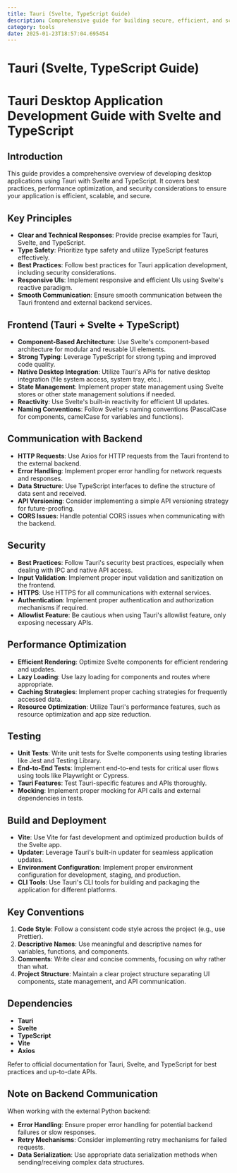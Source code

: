 ```yaml
---
title: Tauri (Svelte, TypeScript Guide)
description: Comprehensive guide for building secure, efficient, and scalable desktop applications using Tauri with Svelte and TypeScript. Includes best practices, performance optimization, and security considerations.
category: tools
date: 2025-01-23T18:57:04.695454
---
```


# Tauri (Svelte, TypeScript Guide)

# Tauri Desktop Application Development Guide with Svelte and TypeScript

## Introduction
This guide provides a comprehensive overview of developing desktop applications using Tauri with Svelte and TypeScript. It covers best practices, performance optimization, and security considerations to ensure your application is efficient, scalable, and secure.

## Key Principles
- **Clear and Technical Responses**: Provide precise examples for Tauri, Svelte, and TypeScript.
- **Type Safety**: Prioritize type safety and utilize TypeScript features effectively.
- **Best Practices**: Follow best practices for Tauri application development, including security considerations.
- **Responsive UIs**: Implement responsive and efficient UIs using Svelte's reactive paradigm.
- **Smooth Communication**: Ensure smooth communication between the Tauri frontend and external backend services.

## Frontend (Tauri + Svelte + TypeScript)
- **Component-Based Architecture**: Use Svelte's component-based architecture for modular and reusable UI elements.
- **Strong Typing**: Leverage TypeScript for strong typing and improved code quality.
- **Native Desktop Integration**: Utilize Tauri's APIs for native desktop integration (file system access, system tray, etc.).
- **State Management**: Implement proper state management using Svelte stores or other state management solutions if needed.
- **Reactivity**: Use Svelte's built-in reactivity for efficient UI updates.
- **Naming Conventions**: Follow Svelte's naming conventions (PascalCase for components, camelCase for variables and functions).

## Communication with Backend
- **HTTP Requests**: Use Axios for HTTP requests from the Tauri frontend to the external backend.
- **Error Handling**: Implement proper error handling for network requests and responses.
- **Data Structure**: Use TypeScript interfaces to define the structure of data sent and received.
- **API Versioning**: Consider implementing a simple API versioning strategy for future-proofing.
- **CORS Issues**: Handle potential CORS issues when communicating with the backend.

## Security
- **Best Practices**: Follow Tauri's security best practices, especially when dealing with IPC and native API access.
- **Input Validation**: Implement proper input validation and sanitization on the frontend.
- **HTTPS**: Use HTTPS for all communications with external services.
- **Authentication**: Implement proper authentication and authorization mechanisms if required.
- **Allowlist Feature**: Be cautious when using Tauri's allowlist feature, only exposing necessary APIs.

## Performance Optimization
- **Efficient Rendering**: Optimize Svelte components for efficient rendering and updates.
- **Lazy Loading**: Use lazy loading for components and routes where appropriate.
- **Caching Strategies**: Implement proper caching strategies for frequently accessed data.
- **Resource Optimization**: Utilize Tauri's performance features, such as resource optimization and app size reduction.

## Testing
- **Unit Tests**: Write unit tests for Svelte components using testing libraries like Jest and Testing Library.
- **End-to-End Tests**: Implement end-to-end tests for critical user flows using tools like Playwright or Cypress.
- **Tauri Features**: Test Tauri-specific features and APIs thoroughly.
- **Mocking**: Implement proper mocking for API calls and external dependencies in tests.

## Build and Deployment
- **Vite**: Use Vite for fast development and optimized production builds of the Svelte app.
- **Updater**: Leverage Tauri's built-in updater for seamless application updates.
- **Environment Configuration**: Implement proper environment configuration for development, staging, and production.
- **CLI Tools**: Use Tauri's CLI tools for building and packaging the application for different platforms.

## Key Conventions
1. **Code Style**: Follow a consistent code style across the project (e.g., use Prettier).
2. **Descriptive Names**: Use meaningful and descriptive names for variables, functions, and components.
3. **Comments**: Write clear and concise comments, focusing on why rather than what.
4. **Project Structure**: Maintain a clear project structure separating UI components, state management, and API communication.

## Dependencies
- **Tauri**
- **Svelte**
- **TypeScript**
- **Vite**
- **Axios**

Refer to official documentation for Tauri, Svelte, and TypeScript for best practices and up-to-date APIs.

## Note on Backend Communication
When working with the external Python backend:
- **Error Handling**: Ensure proper error handling for potential backend failures or slow responses.
- **Retry Mechanisms**: Consider implementing retry mechanisms for failed requests.
- **Data Serialization**: Use appropriate data serialization methods when sending/receiving complex data structures.
